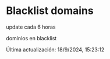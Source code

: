 # Blacklist domains

update cada 6 horas

dominios en blacklist

Última actualización: 18/9/2024, 15:23:12